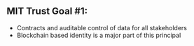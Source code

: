

## MIT Trust Goal #1:
 - Contracts and auditable control of data for all stakeholders
 - Blockchain based identity is a major part of this principal
